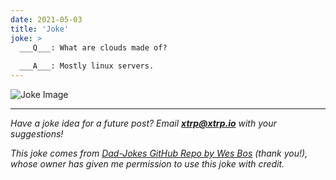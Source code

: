 ```yaml
---
date: 2021-05-03
title: 'Joke'
joke: >
  ___Q___: What are clouds made of?
  
  ___A___: Mostly linux servers.
---
```


![Joke Image](https://private.xtrp.io/projects/DailyDeveloperJokes/public_image_server/images/5e125999cc4b1.png)

---
*Have a joke idea for a future post? Email **[xtrp@xtrp.io](mailto:xtrp@xtrp.io)** with your suggestions!*

*This joke comes from [Dad-Jokes GitHub Repo by Wes Bos](https://github.com/wesbos/dad-jokes) (thank you!), whose owner has given me permission to use this joke with credit.*

<!-- 
Joke text:
**Q**: What are clouds made of?

**A**: Mostly linux servers.
 -->

